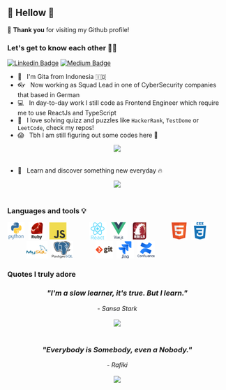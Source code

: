 ## :cactus: Hellow :cactus:

:robot: <b>Thank you</b> for visiting my Github profile!

### Let's get to know each other :ok_woman:
[![Linkedin Badge](https://img.shields.io/badge/-gitafitria-blue?style=flat&logo=Linkedin&logoColor=white&link=https://www.linkedin.com/in/gitafitria/)](https://www.linkedin.com/in/gitafitria/)
[![Medium Badge](https://img.shields.io/badge/-@gitafitria-000000?style=flat&labelColor=000000&logo=Medium&link=https://https://medium.com/@gitafitria)](https://medium.com/@gitafitria)

- :woman: &nbsp; I'm Gita from Indonesia :indonesia: 
- :eyeglasses: &nbsp; Now working as Squad Lead in one of CyberSecurity companies that based in German
- :computer: &nbsp; In day-to-day work I still code as Frontend Engineer which require me to use ReactJs and TypeScript
- :rocket: &nbsp; I love solving quizz and puzzles like `HackerRank`, `TestDome` or `LeetCode`, check my repos!
- :scream: &nbsp; Tbh I am still figuring out some codes here :thinking:

<div id="header" align="center">
  <img src="https://github.com/snipe/animated-gifs/blob/master/Techy/no-idea-what-im-doing.gif" width="500"/>
</div>
<br />

- :hatching_chick: &nbsp; Learn and discover something new everyday 🔥

<div id="header" align="center">
  <img src="https://github.com/snipe/animated-gifs/blob/master/Techy/BugFixing.gif" width="500"/>
</div>
<br />

### Languages and tools :bulb: 
<div>
  <img src="https://github.com/devicons/devicon/blob/master/icons/python/python-original-wordmark.svg" title="Python" alt="Ruby" width="40" height="40"/>&nbsp;
  <img src="https://github.com/devicons/devicon/blob/master/icons/ruby/ruby-original-wordmark.svg" title="Ruby" alt="Ruby" width="40" height="40"/>&nbsp;
  <img src="https://github.com/devicons/devicon/blob/master/icons/javascript/javascript-original.svg" title="JavaScript" alt="JavaScript" width="40" height="40"/>&nbsp;
  &nbsp;&nbsp;&nbsp;&nbsp;&nbsp;&nbsp;&nbsp;&nbsp;&nbsp;&nbsp;
  <img src="https://github.com/devicons/devicon/blob/master/icons/react/react-original-wordmark.svg" title="React" alt="React" width="40" height="40"/>&nbsp;
  <img src="https://github.com/devicons/devicon/blob/master/icons/vuejs/vuejs-original-wordmark.svg" title="VueJs" alt="VueJs" width="40" height="40"/>&nbsp;
  <img src="https://github.com/devicons/devicon/blob/master/icons/rails/rails-original-wordmark.svg" title="Rails" alt="Rails" width="40" height="40"/>&nbsp;  
  &nbsp;&nbsp;&nbsp;&nbsp;&nbsp;&nbsp;&nbsp;&nbsp;&nbsp;&nbsp;
  <img src="https://github.com/devicons/devicon/blob/master/icons/html5/html5-original.svg" title="HTML5" alt="HTML" width="40" height="40"/>&nbsp;
  <img src="https://github.com/devicons/devicon/blob/master/icons/css3/css3-plain-wordmark.svg"  title="CSS3" alt="CSS" width="40" height="40"/>&nbsp;
  &nbsp;&nbsp;&nbsp;&nbsp;&nbsp;&nbsp;&nbsp;&nbsp;&nbsp;&nbsp;
  <img src="https://github.com/devicons/devicon/blob/master/icons/mysql/mysql-original-wordmark.svg" title="MySQL"  alt="MySQL" width="50" height="40"/>&nbsp;
  <img src="https://github.com/devicons/devicon/blob/master/icons/postgresql/postgresql-original-wordmark.svg" title="PostgreSQL" alt="PostgreSQL" width="50" height="40"/>&nbsp;  
  &nbsp;&nbsp;&nbsp;&nbsp;&nbsp;&nbsp;&nbsp;&nbsp;&nbsp;&nbsp;
  <img src="https://github.com/devicons/devicon/blob/master/icons/git/git-original-wordmark.svg" title="Git" **alt="Git" width="40" height="40"/>&nbsp;
  <img src="https://github.com/devicons/devicon/blob/master/icons/jira/jira-original-wordmark.svg" title="Jira" alt="Jira" width="40" height="40"/>&nbsp;  
  <img src="https://github.com/devicons/devicon/blob/master/icons/confluence/confluence-original-wordmark.svg" title="Confluence" alt="Confluence" width="40" height="40"/>&nbsp;
</div>

### Quotes I truly adore

<div id="header" align="center">
  <i>
    <h3>"I'm a slow learner, it's true. But I learn."</h3>
    - Sansa Stark
  </i>
</div>
<br />
<div id="header" align="center">
  <img src="https://github.com/snipe/animated-gifs/blob/master/Visual-humour/DalaiLasers.gif" width="500"/>
</div>
<br />

<div id="header" align="center">
  <i>
    <h3>"Everybody is Somebody, even a Nobody."</h3>
    - Rafiki
  </i>
</div>
<br />
<div id="header" align="center">
  <img src="https://github.com/snipe/animated-gifs/blob/master/Techy/IT-Crowd.gif" width="500"/>
</div>
<br />

<!--
**gitafitria/gitafitria** is a ✨ _special_ ✨ repository because its `README.md` (this file) appears on your GitHub profile.

Here are some ideas to get you started:

- 🔭 I’m currently working on ...
- 🌱 I’m currently learning ...
- 👯 I’m looking to collaborate on ...
- 🤔 I’m looking for help with ...
- 💬 Ask me about ...
- 📫 How to reach me: ...
- 😄 Pronouns: ...
- ⚡ Fun fact: ...
-->
